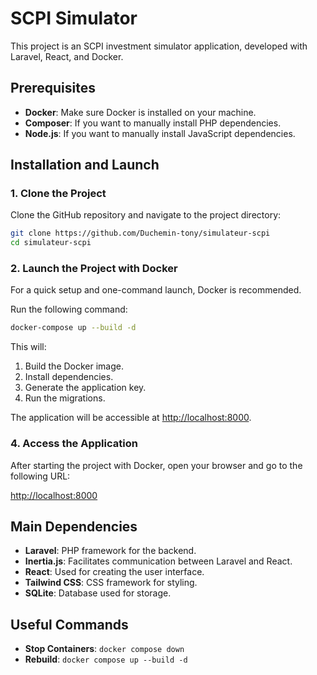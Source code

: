 # SCPI Simulator

This project is an SCPI investment simulator application, developed with Laravel, React, and Docker.

## Prerequisites

-   **Docker**: Make sure Docker is installed on your machine.
-   **Composer**: If you want to manually install PHP dependencies.
-   **Node.js**: If you want to manually install JavaScript dependencies.

## Installation and Launch

### 1. Clone the Project

Clone the GitHub repository and navigate to the project directory:

```bash
git clone https://github.com/Duchemin-tony/simulateur-scpi
cd simulateur-scpi
```

### 2. Launch the Project with Docker

For a quick setup and one-command launch, Docker is recommended.

Run the following command:

```bash
docker-compose up --build -d
```

This will:

1. Build the Docker image.
2. Install dependencies.
3. Generate the application key.
4. Run the migrations.

The application will be accessible at [http://localhost:8000](http://localhost:8000).

### 4. Access the Application

After starting the project with Docker, open your browser and go to the following URL:

[http://localhost:8000](http://localhost:8000)

## Main Dependencies

-   **Laravel**: PHP framework for the backend.
-   **Inertia.js**: Facilitates communication between Laravel and React.
-   **React**: Used for creating the user interface.
-   **Tailwind CSS**: CSS framework for styling.
-   **SQLite**: Database used for storage.

## Useful Commands

-   **Stop Containers**: `docker compose down`
-   **Rebuild**: `docker compose up --build -d`
